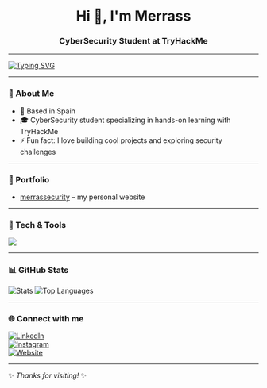 <h1 align="center">Hi 👋, I'm Merrass</h1>
<h3 align="center">CyberSecurity Student at TryHackMe</h3>

---

[![Typing SVG](https://readme-typing-svg.herokuapp.com?size=24&color=00F718&lines=Hello,+I'm+Merrass;CyberSecurity+Enthusiast;Always+Learning)](https://git.io/typing-svg)

---

### 🌱 About Me  
- 📍 Based in Spain  
- 🎓 CyberSecurity student specializing in hands-on learning with TryHackMe  
- ⚡ Fun fact: I love building cool projects and exploring security challenges  

---

### 📂 Portfolio  
- [merrassecurity](https://merrass.github.io/merrassecurity/) – my personal website  

---

### 🔧 Tech & Tools  
<p align="left">
  <img src="https://skillicons.dev/icons?i=linux,bash,windows,python" />
</p>

---

### 📊 GitHub Stats  
![Stats](https://github-readme-stats.vercel.app/api?username=Merrass&show_icons=true&theme=tokyonight) ![Top Languages](https://github-readme-stats.vercel.app/api/top-langs/?username=Merrass&layout=compact&theme=tokyonight)

---

### 🌐 Connect with me  
[![LinkedIn](https://img.shields.io/badge/LinkedIn-000?style=for-the-badge&logo=linkedin&logoColor=0A66C2)](https://www.linkedin.com/in/ciropeñalver)  
[![Instagram](https://img.shields.io/badge/Instagram-000?style=for-the-badge&logo=instagram&logoColor=E1306C)](https://www.instagram.com/merras_)  
[![Website](https://img.shields.io/badge/Portfolio-000?style=for-the-badge&logo=vercel&logoColor=white)](https://merrass.github.io/merrassecurity/)

---

✨ *Thanks for visiting!* ✨
